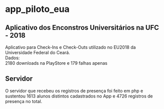 # app_piloto_eua
<h2> Aplicativo dos Enconstros Universitários na UFC - 2018 </h2>
<span> Aplicativo para Check-Ins e Check-Outs utilizado no EU2018 da Universidade Federal do Ceará. </span>
<br>Dados: </br> <span> 2180 downloads na PlayStore e 179 falhas apenas </span>

<h2> Servidor </h2>
<span>  O servidor que recebeu os registros de presença foi feito em php e sustentou 1613 alunos distintos cadastrados no App e 4726 registros de presença no total. </span>

